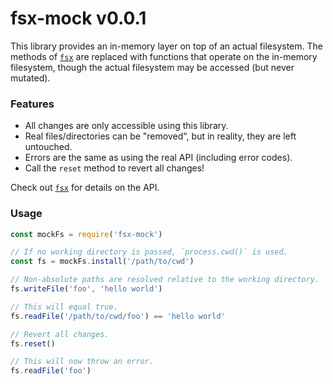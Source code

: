 
# fsx-mock v0.0.1

This library provides an in-memory layer on top of an actual
filesystem. The methods of [`fsx`](https://github.com/aleclarson/fsx)
are replaced with functions that operate on the in-memory filesystem,
though the actual filesystem may be accessed (but never mutated).

### Features

- All changes are only accessible using this library.
- Real files/directories can be "removed", but in reality, they
are left untouched.
- Errors are the same as using the real API (including error codes).
- Call the `reset` method to revert all changes!

Check out [`fsx`](https://github.com/aleclarson/fsx) for details on the API.

### Usage

```js
const mockFs = require('fsx-mock')

// If no working directory is passed, `process.cwd()` is used.
const fs = mockFs.install('/path/to/cwd')

// Non-absolute paths are resolved relative to the working directory.
fs.writeFile('foo', 'hello world')

// This will equal true.
fs.readFile('/path/to/cwd/foo') == 'hello world'

// Revert all changes.
fs.reset()

// This will now throw an error.
fs.readFile('foo')
```
